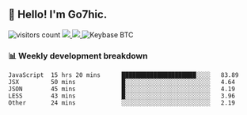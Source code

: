 ## 👋 Hello! I'm Go7hic.

 ![visitors count](https://visitors-by-url-pls-dont-use-this-in-your-repo.vercel.app/Go7hic-github-readme)
 <a href="https://twitter.com/Go7hic">
    <img src="https://img.shields.io/badge/-@Go7hic-1ca0f1?style=flat-square&labelColor=1ca0f1&logo=twitter&logoColor=white&link=https://twitter.com/Go7hic">
   <a/>
   <a href="mailto:gtfx0209@gmail.com">
    <img src="https://img.shields.io/badge/-gtfx0209@gmail.com-c14438?style=flat-square&logo=Gmail&logoColor=white&link=mailto:gtfx0209@gmail.com">
   <a/>
    ![Keybase BTC](https://img.shields.io/keybase/btc/Go7hic)
 <!--
🔭 I’m currently working
🌱 I’m currently learning
💬 Ask me about 
📫 How to reach me: 
⚡ Fun fact: 
-->
 <!--
![My Github Stats](https://github-readme-stats.vercel.app/api?username=Go7hic&show_icons=true&count_private=true)

-->

### 📊 Weekly development breakdown
<!--START_SECTION:waka-->
```text
JavaScript  15 hrs 20 mins      █████████████████████░░░░   83.89 
JSX         50 mins             █░░░░░░░░░░░░░░░░░░░░░░░░   4.64 
JSON        45 mins             █░░░░░░░░░░░░░░░░░░░░░░░░   4.19 
LESS        43 mins             █░░░░░░░░░░░░░░░░░░░░░░░░   3.96 
Other       24 mins             ░░░░░░░░░░░░░░░░░░░░░░░░░   2.19
```
<!--END_SECTION:waka-->

